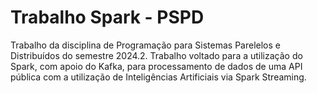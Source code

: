 # Trabalho Spark - PSPD

Trabalho da disciplina de Programação para Sistemas Parelelos e Distribuídos do semestre 2024.2. Trabalho voltado para a utilização do Spark, com apoio do Kafka, para processamento de dados de uma API pública com a utilização de Inteligências Artificiais via Spark Streaming.
